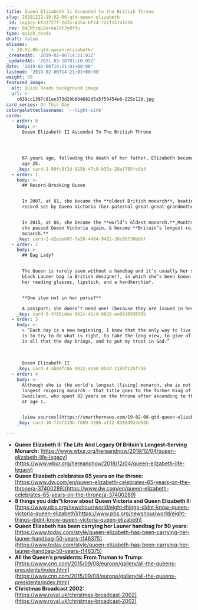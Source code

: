 ```yaml
---
title: Queen Elizabeth Ii Ascended to the British Throne
slug: 20191222-19-02-06-qtd-queen-elizabeth
_id: legacy-bfd2727f-2d35-435a-bf24-722f15741d16
_rev: 0aCMfzqL0erea7otJy0Yfu
type: quick_reads
draft: false
aliases:
  - 19-02-06-qtd-queen-elizabeth/
_createdAt: '2019-02-06T14:21:01Z'
_updatedAt: '2021-03-28T01:10:05Z'
date: '2019-02-06T14:21:01+00:00'
lastmod: '2019-02-06T14:21:01+00:00'
weight: 50
featured_image:
  alt: Quick Reads background image
  url: >-
    c639cc1397c81ee373d29b684682d5a5f59454e6-225x128.jpg
card_series: On This Day
colorpaletteclassname: '--light-pink'
cards:
  - order: 0
    body: >-
      Queen Elizabeth II Ascended To The British Throne




      67 years ago, following the death of her father, Elizabeth became Queen at
      age 25.
    _key: card-1-00fc9f2d-815b-47c9-b35e-28af785fc6b4
  - order: 1
    body: >-
      ## Record-Breaking Queen


      In 2007, at 81, she became the **oldest British monarch**, beating a
      record set by Queen Victoria (her paternal great-great-grandmother).


      In 2015, at 88, she became the **world’s oldest monarch.**_Months later,
      she passed Queen Victoria again, & became **Britain’s longest-reigning
      monarch.**
    _key: card-2-d2ede607-7e58-4404-9482-38c06730b9bf
  - order: 2
    body: >-
      ## Bag Lady?


      The Queen is rarely seen without a handbag and it’s usually her signature
      black Launer bag (a British designer), in which she’s been known to carry
      her reading glasses, lipstick, and a handkerchief.


      **One item not in her purse?**  

      A passport; she doesn’t need one! (because they are issued in her name).
    _key: card-3-3f85cdee-662c-41cd-8628-ee081093558b
  - order: 3
    body: >-
      > “Each day is a new beginning, I know that the only way to live my life
      is to try to do what is right, to take the long view, to give of my best
      in all that the day brings, and to put my trust in God.”  
        
        
        
      Queen Elizabeth II
    _key: card-4-ab84fc86-0012-4a90-854d-2189f135f736
  - order: 4
    body: >-
      Although she is the world's longest (living) monarch, she is not *yet* the
      longest reigning monarch - that title goes to the former King of
      Swaziland, who spent 82 years on the throne after ascending to the thrown
      at age 1.


      [view sources](https://smarthernews.com/19-02-06-qtd-queen-elizabeth/)
    _key: card-10-f7ef319b-f0b9-4386-af52-83804924e95b

---
```

* **Queen Elizabeth II: The Life And Legacy Of Britain’s Longest-Serving Monarch:** [https://www.wbur.org/hereandnow/2018/12/04/queen-elizabeth-life-legacy](https://www.wbur.org/hereandnow/2018/12/04/queen-elizabeth-life-legacy)
* **Queen Elizabeth celebrates 65 years on the throne:**  
[https://www.dw.com/en/queen-elizabeth-celebrates-65-years-on-the-throne/a-37400289](https://www.dw.com/en/queen-elizabeth-celebrates-65-years-on-the-throne/a-37400289)
* **8 things you didn”t know about Queen Victoria and Queen Elizabeth II:**  
[https://www.pbs.org/newshour/world/eight-things-didnt-know-queen-victoria-queen-elizabeth](https://www.pbs.org/newshour/world/eight-things-didnt-know-queen-victoria-queen-elizabeth)
* **Queen Elizabeth has been carrying her Launer handbag for 50 years:**  
[https://www.today.com/style/queen-elizabeth-has-been-carrying-her-launer-handbag-50-years-t146375](https://www.today.com/style/queen-elizabeth-has-been-carrying-her-launer-handbag-50-years-t146375)
* **All the Queen’s presidents: From Truman to Trump:** [https://www.cnn.com/2015/09/08/europe/gallery/all-the-queens-presidents/index.html](https://www.cnn.com/2015/09/08/europe/gallery/all-the-queens-presidents/index.html)
* **Christmas Broadcast 2002:**  
[https://www.royal.uk/christmas-broadcast-2002](https://www.royal.uk/christmas-broadcast-2002)